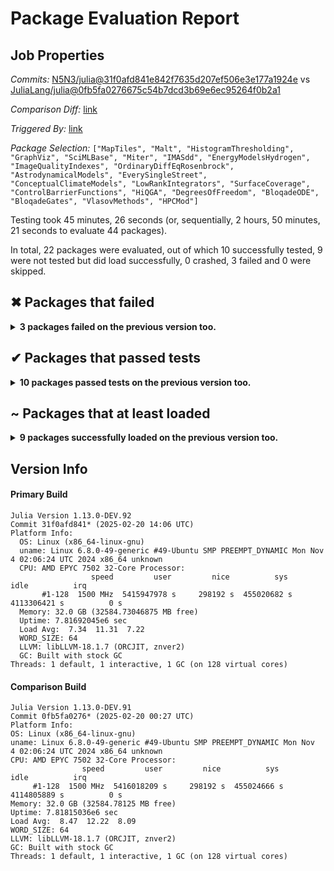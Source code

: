 # Package Evaluation Report

## Job Properties

*Commits:* [N5N3/julia@31f0afd841e842f7635d207ef506e3e177a1924e](https://github.com/N5N3/julia/commit/31f0afd841e842f7635d207ef506e3e177a1924e) vs [JuliaLang/julia@0fb5fa0276675c54b7dcd3b69e6ec95264f0b2a1](https://github.com/JuliaLang/julia/commit/0fb5fa0276675c54b7dcd3b69e6ec95264f0b2a1)

*Comparison Diff:* [link](https://github.com/JuliaLang/julia/compare/0fb5fa0276675c54b7dcd3b69e6ec95264f0b2a1...N5N3/julia:31f0afd841e842f7635d207ef506e3e177a1924e)

*Triggered By:* [link](https://github.com/JuliaLang/julia/pull/57476#issuecomment-2692682919)

*Package Selection:* `["MapTiles", "Malt", "HistogramThresholding", "GraphViz", "SciMLBase", "Miter", "IMASdd", "EnergyModelsHydrogen", "ImageQualityIndexes", "OrdinaryDiffEqRosenbrock", "AstrodynamicalModels", "EverySingleStreet", "ConceptualClimateModels", "LowRankIntegrators", "SurfaceCoverage", "ControlBarrierFunctions", "HiQGA", "DegreesOfFreedom", "BloqadeODE", "BloqadeGates", "VlasovMethods", "HPCMod"]`

Testing took 45 minutes, 26 seconds (or, sequentially, 2 hours, 50 minutes, 21 seconds to evaluate 44 packages).

In total, 22 packages were evaluated, out of which 10 successfully tested, 9 were not tested but did load successfully, 0 crashed, 3 failed and 0 were skipped.


## ✖ Packages that failed

<details><summary><strong>3 packages failed on the previous version too.</strong></summary>
<p>

<details open><summary>Package fails to precompile: 1 packages</summary>
<p>


| Package | History (2-1 to 3-2) |
| ------- | ------- |
| [OrdinaryDiffEqRosenbrock v1.6.0](https://s3.amazonaws.com/julialang-reports/nanosoldier/pkgeval/by_hash/31f0afd_vs_0fb5fa0/OrdinaryDiffEqRosenbrock.primary.log) | <span class="history">▅▅▅▅▅▇▇▅▅▅▅▇▇</span> |

</p>
</details>

<details open><summary>Package has test failures: 1 packages</summary>
<p>


| Package | History (2-1 to 3-2) |
| ------- | ------- |
| [ConceptualClimateModels v0.1.2](https://s3.amazonaws.com/julialang-reports/nanosoldier/pkgeval/by_hash/31f0afd_vs_0fb5fa0/ConceptualClimateModels.primary.log) | <span class="history">▅▅▅▅▅▇▇▇▇▇▅▇▇</span> |

</p>
</details>

<details open><summary>Package tests unexpectedly errored: 1 packages</summary>
<p>


| Package | History (2-1 to 3-2) |
| ------- | ------- |
| [GraphViz v0.2.0](https://s3.amazonaws.com/julialang-reports/nanosoldier/pkgeval/by_hash/31f0afd_vs_0fb5fa0/GraphViz.primary.log) | <span class="history">▅▅▅▅▅▅▇▇▅▇▅▅▇</span> |

</p>
</details>


</p>
</details>


## ✔ Packages that passed tests

<details><summary><strong>10 packages passed tests on the previous version too.</strong></summary>
<p>

<details open><summary>Other: 10 packages</summary>
<p>


| Package | History (2-1 to 3-2) |
| ------- | ------- |
| [SciMLBase v2.75.1](https://s3.amazonaws.com/julialang-reports/nanosoldier/pkgeval/by_hash/31f0afd_vs_0fb5fa0/SciMLBase.primary.log) | <span class="history">▅▅▅▅▅▅▇▅▇▇▇▇▇</span> |
| [HistogramThresholding v0.3.1](https://s3.amazonaws.com/julialang-reports/nanosoldier/pkgeval/by_hash/31f0afd_vs_0fb5fa0/HistogramThresholding.primary.log) | <span class="history">▇▇▅▅▇▇▅▅▅▅▅▅▇</span> |
| [Malt v1.1.2](https://s3.amazonaws.com/julialang-reports/nanosoldier/pkgeval/by_hash/31f0afd_vs_0fb5fa0/Malt.primary.log) | <span class="history">▇▇▇▇▃▇▇▇▇▇▇▇▇</span> |
| [IMASdd v4.0.1](https://s3.amazonaws.com/julialang-reports/nanosoldier/pkgeval/by_hash/31f0afd_vs_0fb5fa0/IMASdd.primary.log) | <span class="history">▇▇▇▇▇▇▇▇▇▅▅▅▅</span> |
| [HiQGA v0.4.10](https://s3.amazonaws.com/julialang-reports/nanosoldier/pkgeval/by_hash/31f0afd_vs_0fb5fa0/HiQGA.primary.log) | <span class="history">▅▅▅▅▇▇▇▇▇▇▅▅▇</span> |
| [Miter v0.15.1](https://s3.amazonaws.com/julialang-reports/nanosoldier/pkgeval/by_hash/31f0afd_vs_0fb5fa0/Miter.primary.log) | <span class="history">▇▅▅▇▇▅▇▇▇▇▅▅▅</span> |
| [EverySingleStreet v0.1.2](https://s3.amazonaws.com/julialang-reports/nanosoldier/pkgeval/by_hash/31f0afd_vs_0fb5fa0/EverySingleStreet.primary.log) | <span class="history">▅▅▅▅▇▇▇▇▇▇▅▇▇</span> |
| [LowRankIntegrators v0.1.0](https://s3.amazonaws.com/julialang-reports/nanosoldier/pkgeval/by_hash/31f0afd_vs_0fb5fa0/LowRankIntegrators.primary.log) | <span class="history">▅▅▅▅▅▇▇▇▇▇▇▇▇</span> |
| [EnergyModelsHydrogen v0.8.1](https://s3.amazonaws.com/julialang-reports/nanosoldier/pkgeval/by_hash/31f0afd_vs_0fb5fa0/EnergyModelsHydrogen.primary.log) | <span class="history">▇▇▇▇▇▇▅▅▅▅▅▅▇</span> |
| [SurfaceCoverage v0.1.3](https://s3.amazonaws.com/julialang-reports/nanosoldier/pkgeval/by_hash/31f0afd_vs_0fb5fa0/SurfaceCoverage.primary.log) | <span class="history">▅▅▅▅▅▇▇▇▇▇▇▇▇</span> |

</p>
</details>


</p>
</details>


## ~ Packages that at least loaded

<details><summary><strong>9 packages successfully loaded on the previous version too.</strong></summary>
<p>

<details open><summary>Other: 9 packages</summary>
<p>


| Package | History (2-1 to 3-2) |
| ------- | ------- |
| [ImageQualityIndexes v0.3.7](https://s3.amazonaws.com/julialang-reports/nanosoldier/pkgeval/by_hash/31f0afd_vs_0fb5fa0/ImageQualityIndexes.primary.log) | <span class="history">▅▅▅▅▅▇▇▅▅▅▅▅▇</span> |
| [BloqadeODE v0.2.2](https://s3.amazonaws.com/julialang-reports/nanosoldier/pkgeval/by_hash/31f0afd_vs_0fb5fa0/BloqadeODE.primary.log) | <span class="history">▅▅▅▅▅▅▅▅▅▅▅▅▅</span> |
| [AstrodynamicalModels v3.8.0](https://s3.amazonaws.com/julialang-reports/nanosoldier/pkgeval/by_hash/31f0afd_vs_0fb5fa0/AstrodynamicalModels.primary.log) | <span class="history">▅▅▅▅▅▇▅▅▅▅▇▅▇</span> |
| [MapTiles v1.0.2](https://s3.amazonaws.com/julialang-reports/nanosoldier/pkgeval/by_hash/31f0afd_vs_0fb5fa0/MapTiles.primary.log) | <span class="history">▇▇▅▅▅▅▅▅▅▅▅▅▅</span> |
| [VlasovMethods v0.2.1](https://s3.amazonaws.com/julialang-reports/nanosoldier/pkgeval/by_hash/31f0afd_vs_0fb5fa0/VlasovMethods.primary.log) | <span class="history">▅▅▅▅▅▅▅▅▅▅▅▅▅</span> |
| [DegreesOfFreedom v0.1.4](https://s3.amazonaws.com/julialang-reports/nanosoldier/pkgeval/by_hash/31f0afd_vs_0fb5fa0/DegreesOfFreedom.primary.log) | <span class="history">▃▅▅▅▅▅▅▅▅▅▅▅▅</span> |
| [BloqadeGates v0.2.1](https://s3.amazonaws.com/julialang-reports/nanosoldier/pkgeval/by_hash/31f0afd_vs_0fb5fa0/BloqadeGates.primary.log) | <span class="history">▅▅▅▅▅▅▅▅▅▅▅▅▅</span> |
| [ControlBarrierFunctions v0.1.0](https://s3.amazonaws.com/julialang-reports/nanosoldier/pkgeval/by_hash/31f0afd_vs_0fb5fa0/ControlBarrierFunctions.primary.log) | <span class="history">▅▅▅▅▅▅▅▅▅▇▅▇▅</span> |
| [HPCMod v0.1.1](https://s3.amazonaws.com/julialang-reports/nanosoldier/pkgeval/by_hash/31f0afd_vs_0fb5fa0/HPCMod.primary.log) | <span class="history">▅▅▅▅▅▅▅▅▅▅▅▅▅</span> |

</p>
</details>


</p>
</details>


## Version Info

#### Primary Build

```
Julia Version 1.13.0-DEV.92
Commit 31f0afd841* (2025-02-20 14:06 UTC)
Platform Info:
  OS: Linux (x86_64-linux-gnu)
  uname: Linux 6.8.0-49-generic #49-Ubuntu SMP PREEMPT_DYNAMIC Mon Nov  4 02:06:24 UTC 2024 x86_64 unknown
  CPU: AMD EPYC 7502 32-Core Processor: 
                  speed         user         nice          sys         idle          irq
       #1-128  1500 MHz  5415947978 s     298192 s  455020682 s  4113306421 s          0 s
  Memory: 32.0 GB (32584.73046875 MB free)
  Uptime: 7.81692045e6 sec
  Load Avg:  7.34  11.31  7.22
  WORD_SIZE: 64
  LLVM: libLLVM-18.1.7 (ORCJIT, znver2)
  GC: Built with stock GC
Threads: 1 default, 1 interactive, 1 GC (on 128 virtual cores)

```

  #### Comparison Build

  ```
Julia Version 1.13.0-DEV.91
Commit 0fb5fa0276* (2025-02-20 00:27 UTC)
Platform Info:
  OS: Linux (x86_64-linux-gnu)
  uname: Linux 6.8.0-49-generic #49-Ubuntu SMP PREEMPT_DYNAMIC Mon Nov  4 02:06:24 UTC 2024 x86_64 unknown
  CPU: AMD EPYC 7502 32-Core Processor: 
                  speed         user         nice          sys         idle          irq
       #1-128  1500 MHz  5416018209 s     298192 s  455024666 s  4114805889 s          0 s
  Memory: 32.0 GB (32584.78125 MB free)
  Uptime: 7.81815036e6 sec
  Load Avg:  8.47  12.22  8.09
  WORD_SIZE: 64
  LLVM: libLLVM-18.1.7 (ORCJIT, znver2)
  GC: Built with stock GC
Threads: 1 default, 1 interactive, 1 GC (on 128 virtual cores)

  ```
  <!-- Generated on 2025-03-04T19:23:10.029 -->
